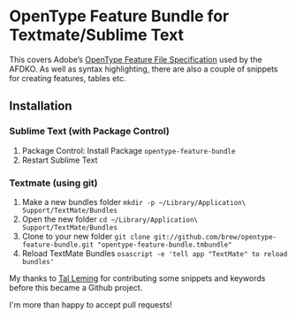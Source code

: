# OpenType Feature Bundle for Textmate/Sublime Text

This covers Adobe’s [OpenType Feature File Specification](http://partners.adobe.com/public/developer/opentype/afdko/topic_feature_file_syntax.html) used by the AFDKO. As well as syntax highlighting, there are also a couple of snippets for creating features, tables etc.

## Installation

### Sublime Text (with Package Control)

1. Package Control: Install Package `opentype-feature-bundle`
2. Restart Sublime Text

### Textmate (using git)

1. Make a new bundles folder `mkdir -p ~/Library/Application\ Support/TextMate/Bundles`
2. Open the new folder `cd ~/Library/Application\ Support/TextMate/Bundles`
3. Clone to your new folder `git clone git://github.com/brew/opentype-feature-bundle.git "opentype-feature-bundle.tmbundle"`
4. Reload TextMate Bundles `osascript -e 'tell app "TextMate" to reload bundles'`

My thanks to [Tal Leming](http://www.typesupply.com/) for contributing some snippets and keywords before this became a Github project.

I'm more than happy to accept pull requests!
